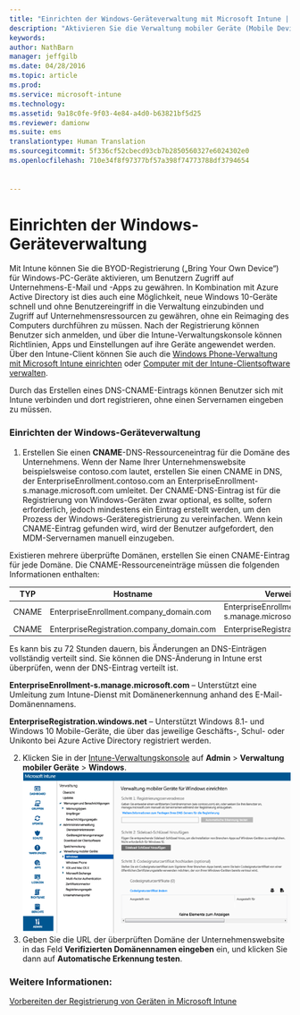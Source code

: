 ```yaml
---
title: "Einrichten der Windows-Geräteverwaltung mit Microsoft Intune | Microsoft Intune"
description: "Aktivieren Sie die Verwaltung mobiler Geräte (Mobile Device Management, MDM) für Windows-PCs inklusive Windows 10-Geräte mit Microsoft Intune."
keywords: 
author: NathBarn
manager: jeffgilb
ms.date: 04/28/2016
ms.topic: article
ms.prod: 
ms.service: microsoft-intune
ms.technology: 
ms.assetid: 9a18c0fe-9f03-4e84-a4d0-b63821bf5d25
ms.reviewer: damionw
ms.suite: ems
translationtype: Human Translation
ms.sourcegitcommit: 5f336cf52cbecd93cb7b2850560327e6024302e0
ms.openlocfilehash: 710e34f8f97377bf57a398f74773788df3794654


---
```


# Einrichten der Windows-Geräteverwaltung
Mit Intune können Sie die BYOD-Registrierung („Bring Your Own Device“) für Windows-PC-Geräte aktivieren, um Benutzern Zugriff auf Unternehmens-E-Mail und -Apps zu gewähren. In Kombination mit Azure Active Directory ist dies auch eine Möglichkeit, neue Windows 10-Geräte schnell und ohne Benutzereingriff in die Verwaltung einzubinden und Zugriff auf Unternehmensressourcen zu gewähren, ohne ein Reimaging des Computers durchführen zu müssen. Nach der Registrierung können Benutzer sich anmelden, und über die Intune-Verwaltungskonsole können Richtlinien, Apps und Einstellungen auf ihre Geräte angewendet werden. Über den Intune-Client können Sie auch die [Windows Phone-Verwaltung mit Microsoft Intune einrichten](set-up-windows-phone-management-with-microsoft-intune.md) oder [Computer mit der Intune-Clientsoftware verwalten](manage-windows-pcs-with-microsoft-intune.md).

Durch das Erstellen eines DNS-CNAME-Eintrags können Benutzer sich mit Intune verbinden und dort registrieren, ohne einen Servernamen eingeben zu müssen.

### Einrichten der Windows-Geräteverwaltung

  1.  Erstellen Sie einen **CNAME**-DNS-Ressourceneintrag für die Domäne des Unternehmens. Wenn der Name Ihrer Unternehmenswebsite beispielsweise contoso.com lautet, erstellen Sie einen CNAME in DNS, der EnterpriseEnrollment.contoso.com an EnterpriseEnrollment-s.manage.microsoft.com umleitet. Der CNAME-DNS-Eintrag ist für die Registrierung von Windows-Geräten zwar optional, es sollte, sofern erforderlich, jedoch mindestens ein Eintrag erstellt werden, um den Prozess der Windows-Geräteregistrierung zu vereinfachen. Wenn kein CNAME-Eintrag gefunden wird, wird der Benutzer aufgefordert, den MDM-Servernamen manuell einzugeben.

  Existieren mehrere überprüfte Domänen, erstellen Sie einen CNAME-Eintrag für jede Domäne. Die CNAME-Ressourceneinträge müssen die folgenden Informationen enthalten:

  |TYP|Hostname|Verweist auf|TTL|
  |--------|-------------|-------------|-------|
  |CNAME|EnterpriseEnrollment.company_domain.com|EnterpriseEnrollment-s.manage.microsoft.com |1 Stunde|
  |CNAME|EnterpriseRegistration.company_domain.com|EnterpriseRegistration.windows.net|1 Stunde|

  Es kann bis zu 72 Stunden dauern, bis Änderungen an DNS-Einträgen vollständig verteilt sind. Sie können die DNS-Änderung in Intune erst überprüfen, wenn der DNS-Eintrag verteilt ist.

  **EnterpriseEnrollment-s.manage.microsoft.com** – Unterstützt eine Umleitung zum Intune-Dienst mit Domänenerkennung anhand des E-Mail-Domänennamens.

  **EnterpriseRegistration.windows.net** – Unterstützt Windows 8.1- und Windows 10 Mobile-Geräte, die über das jeweilige Geschäfts-, Schul- oder Unikonto bei Azure Active Directory registriert werden.

  2.  Klicken Sie in der [Intune-Verwaltungskonsole](http://manage.microsoft.com) auf **Admin** &gt; **Verwaltung mobiler Geräte** &gt; **Windows**.
  ![Dialogfeld „Windows-Geräteverwaltung“](../media/enroll-intune-winenr.png)
  3.  Geben Sie die URL der überprüften Domäne der Unternehmenswebsite in das Feld **Verifizierten Domänennamen eingeben** ein, und klicken Sie dann auf **Automatische Erkennung testen**.

### Weitere Informationen:
[Vorbereiten der Registrierung von Geräten in Microsoft Intune](get-ready-to-enroll-devices-in-microsoft-intune.md)



<!--HONumber=Jul16_HO3-->


